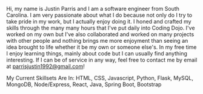 Hi, my name is Justin Parris and I am a software engineer from South Carolina. I am very passionate about what I do because not only do I try to take pride in my work, but I actually enjoy doing it. I honed and crafted my skills through the many many hours that I've put daily into Coding Dojo. I've worked on my own but I've also collaborated and worked on many projects with other people and nothing brings me more enjoyment than seeing an idea brought to life whether it be my own or someone else's. In my free time I enjoy learning things, mainly about code but I can usually find anything interesting. If I can be of service in any way, feel free to contact me by email at [parrisjustin1992@gmail.com]()!

My Current Skillsets Are In: HTML, CSS, Javascript, Python, Flask, MySQL, MongoDB, Node/Express, React, Java, Spring Boot, Bootstrap
